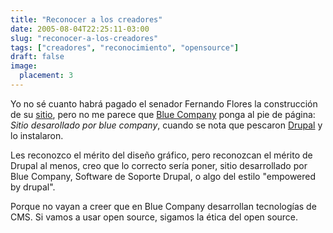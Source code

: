 ```yaml
---
title: "Reconocer a los creadores"
date: 2005-08-04T22:25:11-03:00
slug: "reconocer-a-los-creadores"
tags: ["creadores", "reconocimiento", "opensource"]
draft: false
image:
  placement: 3
---
```


Yo no sé cuanto habrá pagado el senador Fernando Flores la construcción
de su [sitio](http://www.fernandoflores.cl/blog/), pero no me parece que
[Blue Company](http://www.bluecompany.biz/) ponga al pie de página:
*Sitio desarollado por blue company*, cuando se nota que pescaron
[Drupal](http://www.drupal.org/) y lo instalaron.

Les reconozco el mérito del diseño gráfico, pero reconozcan el mérito de
Drupal al menos, creo que lo correcto sería poner, sitio desarrollado
por Blue Company, Software de Soporte Drupal, o algo del estilo
"empowered by drupal".

Porque no vayan a creer que en Blue Company desarrollan tecnologías de
CMS. Si vamos a usar open source, sigamos la ética del open source.
